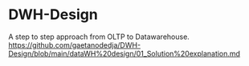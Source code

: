 # DWH-Design
A step to step approach from OLTP to Datawarehouse.
https://github.com/gaetanodedja/DWH-Design/blob/main/dataWH%20design/01_Solution%20explanation.md
